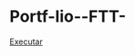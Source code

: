 # Portf-lio--FTT-

<a href="https://gustavocarvalhorodrigues.github.io/Portf-lio-FTT-/index.html">Executar</a>